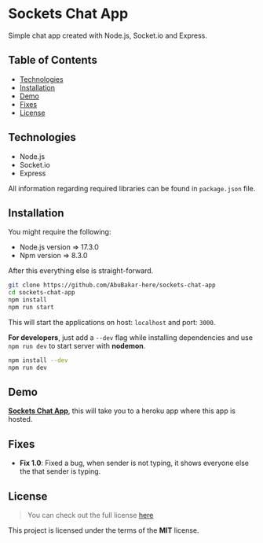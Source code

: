 # Sockets Chat App

Simple chat app created with Node.js, Socket.io and Express.

## Table of Contents

* [Technologies](#technologies)
* [Installation](#installation)
* [Demo](#demo)
* [Fixes](#fixes)
* [License](#license)

## Technologies

* Node.js
* Socket.io
* Express

All information regarding required libraries can be found in `package.json` file.


## Installation

You might require the following:
- Node.js version => 17.3.0
- Npm version => 8.3.0

After this everything else is straight-forward.

```bash
git clone https://github.com/AbuBakar-here/sockets-chat-app
cd sockets-chat-app
npm install
npm run start
```

This will start the applications on host: `localhost` and port: `3000`.

**For developers**, just add a `--dev` flag while installing dependencies and use `npm run dev` to start server with **nodemon**.

```bash
npm install --dev
npm run dev
```

## Demo

[**Sockets Chat App**](
https://abubakar-sockets-chat-app.herokuapp.com/), this will take you to a heroku app where this app is hosted.

## Fixes

* **Fix 1.0**: Fixed a bug, when sender is not typing, it shows everyone else the that sender is typing.


## License
> You can check out the full license [here](https://github.com/AbuBakar-here/sockets-chat-app/blob/main/LICENSE)

This project is licensed under the terms of the **MIT** license.
